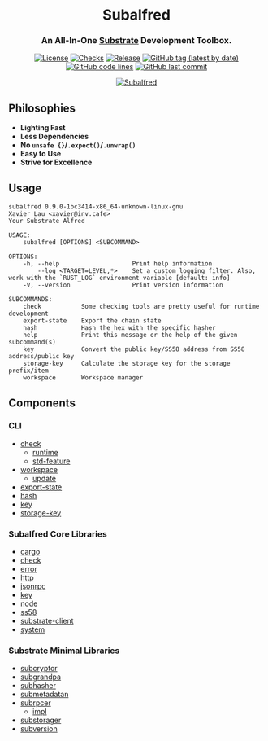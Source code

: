 <div align="center">

<!-- Logo -->
<!-- ![Subalfred]() -->

# Subalfred
### An All-In-One [Substrate](https://github.com/paritytech/substrate) Development Toolbox.

[![License](https://img.shields.io/badge/License-GPLv3-blue.svg)](https://www.gnu.org/licenses/gpl-3.0)
[![Checks](https://github.com/hack-ink/subalfred/workflows/checks/badge.svg)](https://github.com/hack-ink/subalfred/actions/workflows/checks.yml)
[![Release](https://github.com/hack-ink/subalfred/workflows/release/badge.svg)](https://github.com/hack-ink/subalfred/actions/workflows/release.yml)
[![GitHub tag (latest by date)](https://img.shields.io/github/v/tag/hack-ink/subalfred)](https://github.com/hack-ink/subalfred/tags)
[![GitHub code lines](https://tokei.rs/b1/github/hack-ink/subalfred)](https://github.com/hack-ink/subalfred)
[![GitHub last commit](https://img.shields.io/github/last-commit/hack-ink/subalfred?color=red&style=plastic)](https://github.com/hack-ink/subalfred)

[![Subalfred](https://repobeats.axiom.co/api/embed/acdcdaf322ac3f7e821eb71a6985b14ec57e5c44.svg "Repobeats analytics image")](https://github.com/hack-ink/subalfred/pulse)

</div>

## Philosophies
- **Lighting Fast**
- **Less Dependencies**
- **No `unsafe {}`/`.expect()`/`.unwrap()`**
- **Easy to Use**
- **Strive for Excellence**

## Usage
```
subalfred 0.9.0-1bc3414-x86_64-unknown-linux-gnu
Xavier Lau <xavier@inv.cafe>
Your Substrate Alfred

USAGE:
    subalfred [OPTIONS] <SUBCOMMAND>

OPTIONS:
    -h, --help                    Print help information
        --log <TARGET=LEVEL,*>    Set a custom logging filter. Also, work with the `RUST_LOG` environment variable [default: info]
    -V, --version                 Print version information

SUBCOMMANDS:
    check           Some checking tools are pretty useful for runtime development
    export-state    Export the chain state
    hash            Hash the hex with the specific hasher
    help            Print this message or the help of the given subcommand(s)
    key             Convert the public key/SS58 address from SS58 address/public key
    storage-key     Calculate the storage key for the storage prefix/item
    workspace       Workspace manager
```

## Components
### CLI
- [check](src/bin/subalfred/command/check)
  - [runtime](src/bin/subalfred/command/check/runtime)
  - [std-feature](src/bin/subalfred/command/check/std-feature)
- [workspace](src/bin/subalfred/command/workspace)
  - [update](src/bin/subalfred/command/update)
- [export-state](src/bin/subalfred/command/export-state.rs)
- [hash](src/bin/subalfred/command/hash.rs)
- [key](src/bin/subalfred/command/key.rs)
- [storage-key](src/bin/subalfred/command/storage-key.rs)

### Subalfred Core Libraries
- [cargo](src/subalfred/core/cargo)
- [check](src/subalfred/core/check)
- [error](src/subalfred/core/error)
- [http](src/subalfred/core/http)
- [jsonrpc](src/subalfred/core/jsonrpc)
- [key](src/subalfred/core/key)
- [node](src/subalfred/core/node)
- [ss58](src/subalfred/core/ss58)
- [substrate-client](src/subalfred/core/substrate-client)
- [system](src/subalfred/core/system)

### Substrate Minimal Libraries
- [subcryptor](substrate-minimal/subcryptor)
- [subgrandpa](substrate-minimal/subgrandpa)
- [subhasher](substrate-minimal/subhasher)
- [submetadatan](substrate-minimal/submetadatan)
- [subrpcer](substrate-minimal/subrpcer)
  - [impl](substrate-minimal/subrpcer/impl)
- [substorager](substrate-minimal/substorager)
- [subversion](substrate-minimal/subversion)
